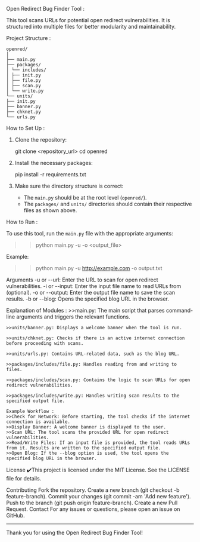 Open Redirect Bug Finder Tool :

This tool scans URLs for potential open redirect vulnerabilities. It is structured into multiple files for better modularity and maintainability.

Project Structure :

    openred/
    │
    ├── main.py 
    ├── packages/
    │ └── includes/
    │ ├── init.py 
    │ ├── file.py 
    │ ├── scan.py 
    │ └── write.py 
    └── units/
    ├── init.py 
    ├── banner.py 
    ├── chknet.py 
    └── urls.py 

How to Set Up :

1. Clone the repository:

    git clone <repository_url>
    cd openred


2. Install the necessary packages:

    pip install -r requirements.txt


3. Make sure the directory structure is correct:
    - The `main.py` should be at the root level (`openred/`).
    - The `packages/` and `units/` directories should contain their respective files as shown above.

How to Run :

To use this tool, run the `main.py` file with the appropriate arguments:

   >>python main.py -u <url> -o <output_file>

Example:
   >>python main.py -u http://example.com -o output.txt

Arguments
    -u or --url: Enter the URL to scan for open redirect vulnerabilities.
    -i or --input: Enter the input file name to read URLs from (optional).
    -o or --output: Enter the output file name to save the scan results.
    -b or --blog: Opens the specified blog URL in the browser.

Explanation of Modules :
    >>main.py: The main script that parses command-line arguments and triggers the relevant functions.

    >>units/banner.py: Displays a welcome banner when the tool is run.

    >>units/chknet.py: Checks if there is an active internet connection before proceeding with scans.

    >>units/urls.py: Contains URL-related data, such as the blog URL.

    >>packages/includes/file.py: Handles reading from and writing to files.

    >>packages/includes/scan.py: Contains the logic to scan URLs for open redirect vulnerabilities.

    >>packages/includes/write.py: Handles writing scan results to the specified output file.

    Example Workflow :
    >>Check for Network: Before starting, the tool checks if the internet connection is available.
    >>Display Banner: A welcome banner is displayed to the user.
    >>Scan URL: The tool scans the provided URL for open redirect vulnerabilities.
    >>Read/Write Files: If an input file is provided, the tool reads URLs from it. Results are written to the specified output file.
    >>Open Blog: If the --blog option is used, the tool opens the specified blog URL in the browser.

License
 ✔️This project is licensed under the MIT License. See the LICENSE file for details.

Contributing
Fork the repository.
Create a new branch (git checkout -b feature-branch).
Commit your changes (git commit -am 'Add new feature').
Push to the branch (git push origin feature-branch).
Create a new Pull Request.
Contact
For any issues or questions, please open an issue on GitHub.

***************************************************************
Thank you for using the Open Redirect Bug Finder Tool!


